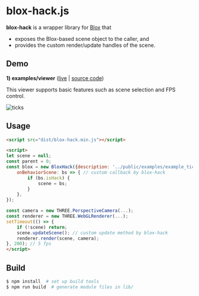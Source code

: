 # blox-hack.js

**blox-hack** is a wrapper library for [Blox](https://github.com/anselm/blox) that
- exposes the Blox-based scene object to the caller, and
- provides the custom render/update handles of the scene.

## Demo

**1) examples/viewer** ([live](https://j-devel.github.io/blox/blox-hack/examples/viewer/index.html) | [source code](https://github.com/j-devel/blox/tree/master/blox-hack/examples/viewer))

This viewer supports basic features such as scene selection and FPS control.

![ticks](https://j-devel.github.io/blox/blox-hack/examples/viewer/img/ticks.jpg)

## Usage

```html
<script src="dist/blox-hack.min.js"></script>

<script>
let scene = null;
const parent = 0;
const blox = new BloxHack({description: '../public/examples/example_tick.js'}, parent, {
    onBehaviorScene: bs => { // custom callback by blox-hack
        if (bs.isHack) {
            scene = bs;
        }
    },
});

const camera = new THREE.PerspectiveCamera(...);
const renderer = new THREE.WebGLRenderer(...);
setTimeout(() => {
    if (!scene) return;
    scene.updateScene(); // custom update method by blox-hack
    renderer.render(scene, camera);
}, 200); // 5 fps
</script>
```

## Build
```sh
$ npm install  # set up build tools
$ npm run build  # generate module files in lib/
```
